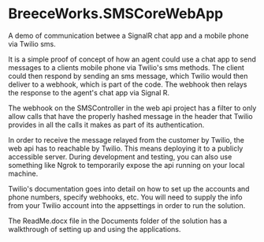# BreeceWorks.SMSCoreWebApp
A demo of communication betwee a SignalR chat app and a mobile phone via Twilio sms.  

It is a simple proof of concept of how an agent could use a chat app to send messages to a clients mobile phone via Twilio's sms methods.  The client could then respond by sending an sms message, which Twilio would then deliver to a webhook, which is part of the code.  The webhook then relays the response to the agent's chat app via Signal R.  

The webhook on the SMSController in the web api project has a filter to only allow calls that have the properly hashed message in the header that Twilio provides in all the calls it makes as part of its authentication.

In order to receive the message relayed from the customer by Twilio, the web api has to reachable by Twilio.  This means deploying it to a publicly accessible server.  During development and testing, you can also use something like Ngrok to temporarily expose the api running on your local machine.

Twilio's documentation goes into detail on how to set up the accounts and phone numbers, specify webhooks, etc.  You will need to supply the info from your Twilio account into the appsettings in order to run the solution.

The ReadMe.docx file in the Documents folder of the solution has a walkthrough of setting up and using the applications.

